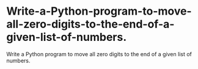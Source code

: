 # Write-a-Python-program-to-move-all-zero-digits-to-the-end-of-a-given-list-of-numbers.
Write a Python program to move all zero digits to the end of a given list of numbers.
